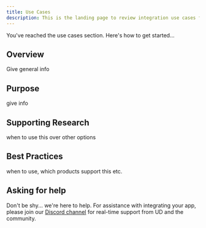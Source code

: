 ```yaml
---
title: Use Cases
description: This is the landing page to review integration use cases for UD products and features.
---
```


You've reached the use cases section. Here's how to get started...

## Overview

Give general info

## Purpose

give info

## Supporting Research

when to use this over other options

## Best Practices

when to use, which products support this etc.

## Asking for help

Don't be shy... we're here to help. For assistance with integrating your app, please join our [Discord channel](https://discord.gg/b6ZVxSZ9Hn) for real-time support from UD and the community.
